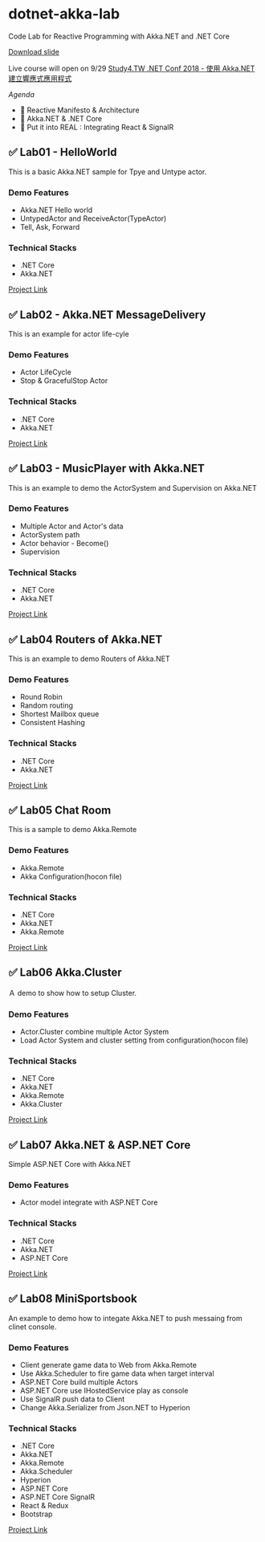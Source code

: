 # dotnet-akka-lab
Code Lab for Reactive Programming with Akka.NET and .NET Core

[Download slide](https://www.slideshare.net/chentientsai/reactive-application-with-akkanet-net-core)

Live course will open on 9/29 [Study4.TW .NET Conf 2018 - 使用 Akka.NET
建立響應式應用程式](http://study4.tw/Activity/Details/20)

*Agenda*
- :bicyclist: Reactive Manifesto & Architecture 
- :bullettrain_front: Akka.NET & .NET Core
- :rocket: Put it into REAL : Integrating React & SignalR


## :white_check_mark: Lab01 - HelloWorld ##

This is a basic Akka.NET sample for Tpye and Untype actor.

### Demo Features ###

- Akka.NET Hello world
- UntypedActor and ReceiveActor(TypeActor)
- Tell, Ask, Forward
 
### Technical Stacks ###

- .NET Core
- Akka.NET

[Project Link](/lab01)

## :white_check_mark: Lab02 - Akka.NET MessageDelivery ##

This is an example for actor life-cyle

### Demo Features ###
- Actor LifeCycle
- Stop & GracefulStop Actor

### Technical Stacks ###

- .NET Core
- Akka.NET

[Project Link](/lab02)

## :white_check_mark: Lab03 - MusicPlayer with Akka.NET ##

This is an example to demo the ActorSystem and Supervision on Akka.NET

### Demo Features ###

- Multiple Actor and Actor's data
- ActorSystem path
- Actor behavior - Become()
- Supervision

### Technical Stacks ###

- .NET Core
- Akka.NET

[Project Link](/lab03)

## :white_check_mark: Lab04 Routers of Akka.NET ##

This is an example to demo Routers of Akka.NET

### Demo Features ###

- Round Robin
- Random routing
- Shortest Mailbox queue
- Consistent Hashing 

### Technical Stacks ###

- .NET Core
- Akka.NET

[Project Link](/lab04)

## :white_check_mark:  Lab05 Chat Room ##

This is a sample to demo Akka.Remote

### Demo Features ###

- Akka.Remote
- Akka Configuration(hocon file)

### Technical Stacks ###

- .NET Core
- Akka.NET
- Akka.Remote

[Project Link](/lab05)

## :white_check_mark: Lab06 Akka.Cluster ##

Ａ demo to show how to setup Cluster.

### Demo Features ###

- Actor.Cluster combine multiple Actor System
- Load Actor System and cluster setting from configuration(hocon file) 

### Technical Stacks ###

- .NET Core
- Akka.NET
- Akka.Remote
- Akka.Cluster

[Project Link](/lab06)

## :white_check_mark: Lab07 Akka.NET & ASP.NET Core ##

Simple ASP.NET Core with Akka.NET

### Demo Features ###

- Actor model integrate with ASP.NET Core

### Technical Stacks ###

- .NET Core
- Akka.NET
- ASP.NET Core

[Project Link](/lab07)

## :white_check_mark: Lab08 MiniSportsbook ##

An example to demo how to integate Akka.NET to push messaing from clinet console.

### Demo Features ###

- Client generate game data to Web from Akka.Remote
- Use Akka.Scheduler to fire game data when target interval
- ASP.NET Core build multiple Actors
- ASP.NET Core use IHostedService play as console
- Use SignalR push data to Client
- Change Akka.Serializer from Json.NET to Hyperion

### Technical Stacks ###

- .NET Core
- Akka.NET
- Akka.Remote
- Akka.Scheduler
- Hyperion
- ASP.NET Core
- ASP.NET Core SignalR
- React & Redux
- Bootstrap

[Project Link](/lab08)
